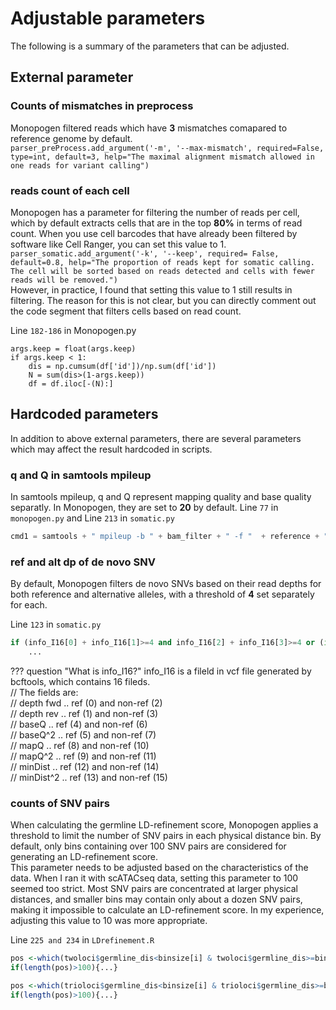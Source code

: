 # Adjustable parameters

The following is a summary of the parameters that can be adjusted.  

## External parameter

### Counts of mismatches in preprocess

Monopogen filtered reads which have **3** mismatches comapared to reference genome by default.  
`parser_preProcess.add_argument('-m', '--max-mismatch', required=False, type=int, default=3, help="The maximal alignment mismatch allowed in one reads for variant calling")`

### reads count of each cell

Monopogen has a parameter for filtering the number of reads per cell, which by default extracts cells that are in the top **80%** in terms of read count. When you use cell barcodes that have already been filtered by software like Cell Ranger, you can set this value to 1.  
`parser_somatic.add_argument('-k', '--keep', required= False, default=0.8, help="The proportion of reads kept for somatic calling. The cell will be sorted based on reads detected and cells with fewer reads will be removed.")`  
However, in practice, I found that setting this value to 1 still results in filtering. The reason for this is not clear, but you can directly comment out the code segment that filters cells based on read count.

Line `182-186` in Monopogen.py 
```
args.keep = float(args.keep)
if args.keep < 1:
    dis = np.cumsum(df['id'])/np.sum(df['id'])
    N = sum(dis>(1-args.keep))
    df = df.iloc[-(N):]
```

## Hardcoded parameters

In addition to above external parameters, there are several parameters which may affect the result hardcoded in scripts.  

### q and Q in samtools mpileup

In samtools mpileup, q and Q represent mapping quality and base quality separatly. In Monopogen, they are set to **20** by default.
Line `77` in `monopogen.py` and Line `213` in `somatic.py`
```python
cmd1 = samtools + " mpileup -b " + bam_filter + " -f "  + reference + " -r " +  jobid + " -q 20 -Q 20 -t DP4 -d 10000 -v "
```

### ref and alt dp of de novo SNV

By default, Monopogen filters de novo SNVs based on their read depths for both reference and alternative alleles, with a threshold of **4** set separately for each.

Line `123` in `somatic.py`
```python
if (info_I16[0] + info_I16[1]>=4 and info_I16[2] + info_I16[3]>=4 or (id in info_GT)):
    ...
```
??? question "What is info_I16?"
    info_I16 is a fileld in vcf file generated by bcftools, which contains 16 fileds.  
    // The fields are:  
    //      depth fwd   .. ref (0) and non-ref (2)  
    //      depth rev   .. ref (1) and non-ref (3)  
    //      baseQ       .. ref (4) and non-ref (6)  
    //      baseQ^2     .. ref (5) and non-ref (7)  
    //      mapQ        .. ref (8) and non-ref (10)  
    //      mapQ^2      .. ref (9) and non-ref (11)  
    //      minDist     .. ref (12) and non-ref (14)  
    //      minDist^2   .. ref (13) and non-ref (15)  

### counts of SNV pairs

When calculating the germline LD-refinement score, Monopogen applies a threshold to limit the number of SNV pairs in each physical distance bin. By default, only bins containing over 100 SNV pairs are considered for generating an LD-refinement score.  
This parameter needs to be adjusted based on the characteristics of the data. When I ran it with scATACseq data, setting this parameter to 100 seemed too strict. Most SNV pairs are concentrated at larger physical distances, and smaller bins may contain only about a dozen SNV pairs, making it impossible to calculate an LD-refinement score. In my experience, adjusting this value to 10 was more appropriate.  

Line `225 and 234` in `LDrefinement.R`
```R
pos <-which(twoloci$germline_dis<binsize[i] & twoloci$germline_dis>=binsize[i-1])
if(length(pos)>100){...}

pos <-which(trioloci$germline_dis<binsize[i] & trioloci$germline_dis>=binsize[i-1])
if(length(pos)>100){...}
```